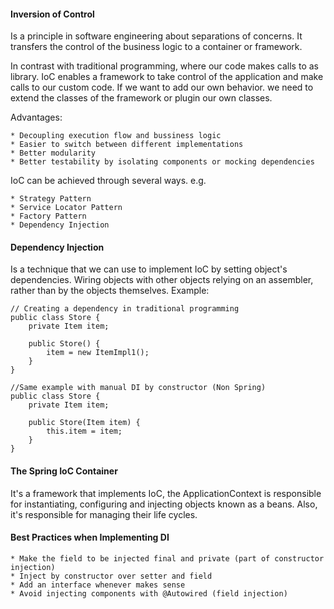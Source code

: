 #### Inversion of Control

Is a principle in software engineering about separations of concerns. It transfers the control of the business logic 
to a container or framework.

In contrast with traditional programming, where our code makes calls to as library. IoC enables a framework to take control 
of the application and make calls to our custom code. If we want to add our own behavior. we need to extend the classes 
of the framework or plugin our own classes.

Advantages:

    * Decoupling execution flow and bussiness logic
    * Easier to switch between different implementations
    * Better modularity
    * Better testability by isolating components or mocking dependencies

IoC can be achieved through several ways. e.g.

    * Strategy Pattern
    * Service Locator Pattern
    * Factory Pattern
    * Dependency Injection

#### Dependency Injection

Is a technique that we can use to implement IoC by setting object's dependencies. Wiring objects with other objects relying on an 
assembler, rather than by the objects themselves. Example:

```
// Creating a dependency in traditional programming 
public class Store {
    private Item item;
 
    public Store() {
        item = new ItemImpl1();    
    }
} 
```
```
//Same example with manual DI by constructor (Non Spring)
public class Store {
    private Item item;
    
    public Store(Item item) {
        this.item = item;
    }
}
```

#### The Spring IoC Container

It's a framework that implements IoC, the ApplicationContext is responsible for instantiating, configuring and injecting
objects known as a beans. Also, it's responsible for managing their life cycles.   


#### Best Practices when Implementing DI

    * Make the field to be injected final and private (part of constructor injection)
    * Inject by constructor over setter and field
    * Add an interface whenever makes sense
    * Avoid injecting components with @Autowired (field injection)
